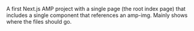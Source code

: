 A first Next.js AMP project with a single page (the root index page) that
includes a single component that references an amp-img.
Mainly shows where the files should go.
